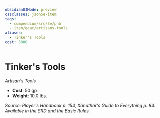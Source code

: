 ```yaml
---
obsidianUIMode: preview
cssclasses: json5e-item
tags:
  - compendium/src/5e/phb
  - item/gear/artisans-tools
aliases:
  - Tinker's Tools
cost: 5000
---
```

# Tinker's Tools
*Artisan's Tools*  

- **Cost**: 50 gp
- **Weight**: 10.0 lbs.

*Source: Player's Handbook p. 154, Xanathar's Guide to Everything p. 84. Available in the SRD and the Basic Rules.*

